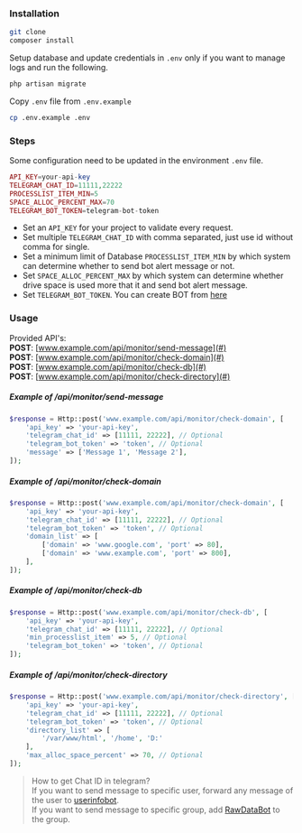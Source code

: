 ### Installation
```sh
git clone
composer install
```
Setup database and update credentials in `.env` only if you want to manage logs and run the following.
```php
php artisan migrate
```
Copy `.env` file from `.env.example`
```sh
cp .env.example .env
```

### Steps
Some configuration need to be updated in the environment `.env` file.
```php
API_KEY=your-api-key
TELEGRAM_CHAT_ID=11111,22222
PROCESSLIST_ITEM_MIN=5
SPACE_ALLOC_PERCENT_MAX=70
TELEGRAM_BOT_TOKEN=telegram-bot-token
```
- Set an `API_KEY` for your project to validate every request.
- Set multiple `TELEGRAM_CHAT_ID` with comma separated, just use id without comma for single.
- Set a minimum limit of Database `PROCESSLIST_ITEM_MIN` by which system can determine whether to send bot alert message or not.
- Set `SPACE_ALLOC_PERCENT_MAX` by which system can determine whether drive space is used more that it and send bot alert message.
- Set `TELEGRAM_BOT_TOKEN`. You can create BOT from [here](https://t.me/botfather)

### Usage
Provided API's:  
**POST**: [www.example.com/api/monitor/send-message](#)  
**POST**: [www.example.com/api/monitor/check-domain](#)  
**POST**: [www.example.com/api/monitor/check-db](#)  
**POST**: [www.example.com/api/monitor/check-directory](#)

##### Example of */api/monitor/send-message*
```php
$response = Http::post('www.example.com/api/monitor/check-domain', [
    'api_key' => 'your-api-key',
    'telegram_chat_id' => [11111, 22222], // Optional
    'telegram_bot_token' => 'token', // Optional
    'message' => ['Message 1', 'Message 2'],
]);
```

##### Example of */api/monitor/check-domain*
```php
$response = Http::post('www.example.com/api/monitor/check-domain', [
    'api_key' => 'your-api-key',
    'telegram_chat_id' => [11111, 22222], // Optional
    'telegram_bot_token' => 'token', // Optional
    'domain_list' => [
        ['domain' => 'www.google.com', 'port' => 80],
        ['domain' => 'www.example.com', 'port' => 800],
    ],
]);
```

##### Example of */api/monitor/check-db*
```php
$response = Http::post('www.example.com/api/monitor/check-db', [
    'api_key' => 'your-api-key',
    'telegram_chat_id' => [11111, 22222], // Optional
    'min_processlist_item' => 5, // Optional
    'telegram_bot_token' => 'token', // Optional
]);
```

##### Example of */api/monitor/check-directory*
```php
$response = Http::post('www.example.com/api/monitor/check-directory', [
    'api_key' => 'your-api-key',
    'telegram_chat_id' => [11111, 22222], // Optional
    'telegram_bot_token' => 'token', // Optional
    'directory_list' => [
        '/var/www/html', '/home', 'D:'
    ],
    'max_alloc_space_percent' => 70, // Optional
]);
```

> How to get Chat ID in telegram?  
> If you want to send message to specific user, forward any message of the user to [userinfobot](https://t.me/userinfobot).  
> If you want to send message to specific group, add [RawDataBot](https://t.me/RawDataBot) to the group.

